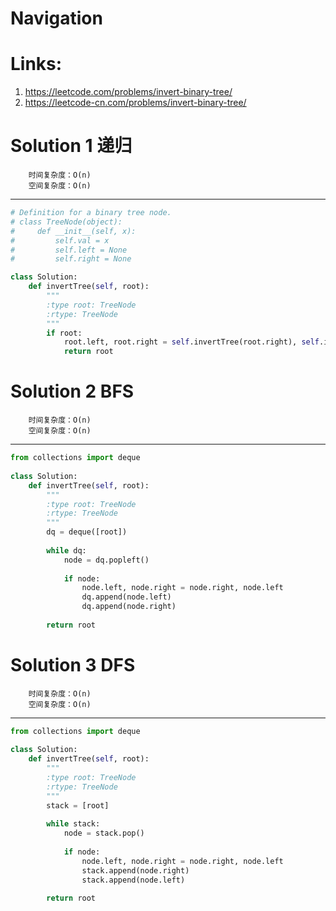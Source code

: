 # Navigation

# Links:
1. https://leetcode.com/problems/invert-binary-tree/
2. https://leetcode-cn.com/problems/invert-binary-tree/


# Solution 1 递归
```
    时间复杂度：O(n)
    空间复杂度：O(n)
```
---
```python
# Definition for a binary tree node.
# class TreeNode(object):
#     def __init__(self, x):
#         self.val = x
#         self.left = None
#         self.right = None

class Solution:
    def invertTree(self, root):
        """
        :type root: TreeNode
        :rtype: TreeNode
        """
        if root:
            root.left, root.right = self.invertTree(root.right), self.invertTree(root.left)
            return root
```

# Solution 2 BFS
```
    时间复杂度：O(n)
    空间复杂度：O(n)
```
---
```python
from collections import deque 
 
class Solution:
    def invertTree(self, root):
        """
        :type root: TreeNode
        :rtype: TreeNode
        """
        dq = deque([root])
        
        while dq:
            node = dq.popleft()
            
            if node:
                node.left, node.right = node.right, node.left
                dq.append(node.left)
                dq.append(node.right)
        
        return root
```

# Solution 3 DFS
```
    时间复杂度：O(n)
    空间复杂度：O(n)
```
---
```python
from collections import deque 
 
class Solution:
    def invertTree(self, root):
        """
        :type root: TreeNode
        :rtype: TreeNode
        """
        stack = [root]
        
        while stack:
            node = stack.pop()
            
            if node:
                node.left, node.right = node.right, node.left
                stack.append(node.right)
                stack.append(node.left)
                
        return root
```